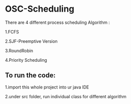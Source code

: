 # OSC-Scheduling
There are 4 different process scheduling Algorithm :

 1.FCFS
 
 2.SJF-Preemptive Version
 
 3.RoundRobin
 
 4.Priority Scheduling

## To run the code:

 1.import this whole project into ur java IDE
 
 2.under src folder, run individual class for different algorithm
